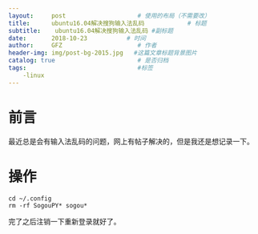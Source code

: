 ```yaml
---
layout:     post                    # 使用的布局（不需要改）
title:      ubuntu16.04解决搜狗输入法乱码            # 标题 
subtitle:    ubuntu16.04解决搜狗输入法乱码 #副标题
date:       2018-10-23           # 时间
author:     GFZ                     # 作者
header-img: img/post-bg-2015.jpg   #这篇文章标题背景图片
catalog: true                       # 是否归档
tags:                               #标签
	-linux
---
```

# 前言
最近总是会有输入法乱码的问题，网上有帖子解决的，但是我还是想记录一下。
# 操作
```
cd ~/.config
rm -rf SogouPY* sogou*
```
完了之后注销一下重新登录就好了。
